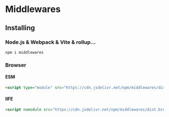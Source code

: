 # Middlewares

## Installing

### Node.js & Webpack & Vite & rollup...

```shell
npm i middlewares
```

### Browser

#### ESM

```html
<script type="module" src="https://cdn.jsdelivr.net/npm/middlewares/dist.browser/index.mjs"></script>
```

#### IIFE

```html
<script nomodule src="https://cdn.jsdelivr.net/npm/middlewares/dist.browser/index.js"></script>
```

